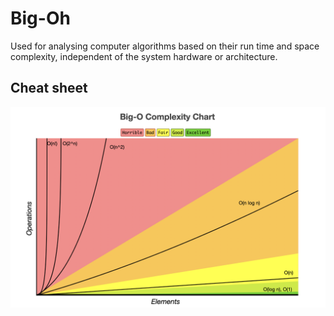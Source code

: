 # Big-Oh
Used for analysing computer algorithms based on their run time and space complexity, independent of the system hardware or architecture.

## Cheat sheet
![Cheat sheet for big-oh](./imgs/cheat-sheet.png)
